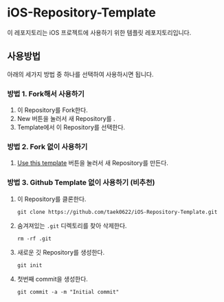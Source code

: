 # iOS-Repository-Template
이 레포지토리는 iOS 프로젝트에 사용하기 위한 템플릿 레포지토리입니다.

## 사용방법

아래의 세가지 방법 중 하나를 선택하여 사용하시면 됩니다.

### 방법 1. Fork해서 사용하기

1. 이 Repository를 Fork한다.
2. New 버튼을 눌러서 새 Repository를 .
3. Template에서 이 Repository를 선택한다.

### 방법 2. Fork 없이 사용하기

1. [Use this template](https://github.com/taek0622/iOS-Repository-Template/generate) 버튼을 눌러서 새 Repository를 만든다.

### 방법 3. Github Template 없이 사용하기 (비추천)

1. 이 Repository를 클론한다.

   `git clone https://github.com/taek0622/iOS-Repository-Template.git`

2. 숨겨져있는 `.git` 디렉토리를 찾아 삭제한다.

   `rm -rf .git`

3. 새로운 깃 Repository를 생성한다.

   `git init`

4. 첫번째 commit을 생성한다.

   `git commit -a -m "Initial commit"`
